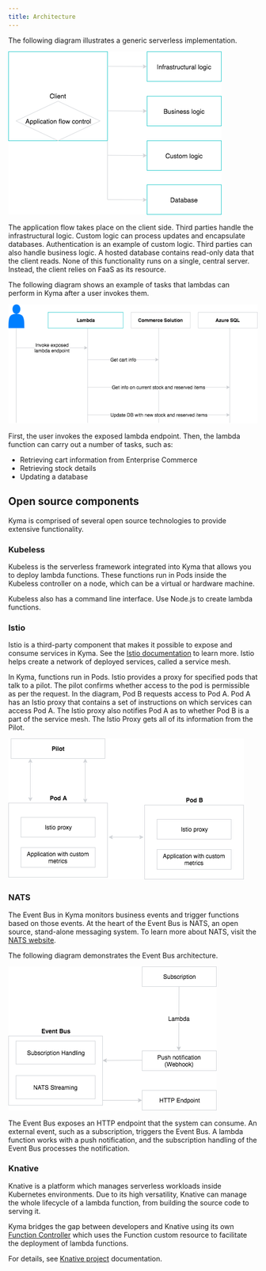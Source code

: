 ```yaml
---
title: Architecture
---
```


The following diagram illustrates a generic serverless implementation.

![General serverless architecture](./assets/serverless_general.png)

The application flow takes place on the client side. Third parties handle the infrastructural logic. Custom logic can process updates and encapsulate databases. Authentication is an example of custom logic. Third parties can also handle business logic. A hosted database contains read-only data that the client reads. None of this functionality runs on a single, central server. Instead, the client relies on FaaS as its resource.

The following diagram shows an example of tasks that lambdas can perform in Kyma after a user invokes them.

![Lambdas in Kyma](./assets/lambda_example.png)

First, the user invokes the exposed lambda endpoint. Then, the lambda function can carry out a number of tasks, such as:

* Retrieving cart information from Enterprise Commerce
* Retrieving stock details
* Updating a database

## Open source components

Kyma is comprised of several open source technologies to provide extensive functionality.

### Kubeless

Kubeless is the serverless framework integrated into Kyma that allows you to deploy lambda functions. These functions run in Pods inside the Kubeless controller on a node, which can be a virtual or hardware machine.

Kubeless also has a command line interface. Use Node.js to create lambda functions.

### Istio

Istio is a third-party component that makes it possible to expose and consume services in Kyma. See the [Istio documentation](https://istio.io) to learn more. Istio helps create a network of deployed services, called a service mesh.

In Kyma, functions run in Pods. Istio provides a proxy for specified pods that talk to a pilot. The pilot confirms whether access to the pod is permissible as per the request. In the diagram, Pod B requests access to Pod A. Pod A has an Istio proxy that contains a set of instructions on which services can access Pod A. The Istio proxy also notifies Pod A as to whether Pod B is a part of the service mesh. The Istio Proxy gets all of its information from the Pilot.

![Istio architecture](./assets/istio.png)

### NATS

The Event Bus in Kyma monitors business events and trigger functions based on those events. At the heart of the Event Bus is NATS, an open source, stand-alone messaging system. To learn more about NATS, visit the [NATS website](https://nats.io).

The following diagram demonstrates the Event Bus architecture.

![Event Bus architecture](./assets/nats.png)

The Event Bus exposes an HTTP endpoint that the system can consume. An external event, such as a subscription, triggers the Event Bus. A lambda function works with a push notification, and the subscription handling of the Event Bus processes the notification.

### Knative

Knative is a platform which manages serverless workloads inside Kubernetes environments. Due to its high versatility, Knative can manage the whole lifecycle of a lambda function, from building the source code to serving it.

Kyma bridges the gap between developers and Knative using its own [Function Controller](https://github.com/kyma-project/kyma/blob/master/components/function-controller/README.md) which uses the Function custom resource to facilitate the deployment of lambda functions.

For details, see [Knative project](https://knative.dev/docs/) documentation.
